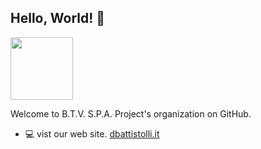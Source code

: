 ## Hello, World! :wave:
<p align="left">
  <img src="avatars.githubusercontent.com/u/153722991?s=400" width="100">
</p>

Welcome to B.T.V. S.P.A. Project's organization on GitHub.

* :computer: vist our web site.  [dbattistolli.it](https://www.battistolli.it/)
